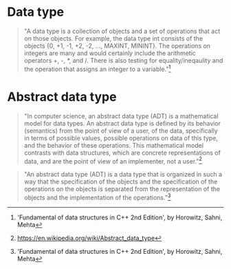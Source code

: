 # Data type

> "A data type is a collection of objects and a set of operations that act on those objects. For example, the data type int consists of the objects {0, +1, -1, +2, -2, ..., MAXINT, MININT}. The operations on integers are many and would certainly include the arithmetic operators +, -, *, and /. There is also testing for equality/ineqaulity and the operation that assigns an integer to a variable."[^datatype_definition]

# Abstract data type

> "In computer science, an abstract data type (ADT) is a mathematical model for data types. An abstract data type is defined by its behavior (semantics) from the point of view of a user, of the data, specifically in terms of possible values, possible operations on data of this type, and the behavior of these operations. This mathematical model contrasts with data structures, which are concrete representations of data, and are the point of view of an implementer, not a user."[^adt_definition_1]

> "An abstract data type (ADT) is a data type that is organized in such a way that the specification of the objects and the specification of the operations on the objects is separated from the representation of the objects and the implementation of the operations."[^adt_definition_2]

[^datatype_definition]: 'Fundamental of data structures in C++ 2nd Edition', by Horowitz, Sahni, Mehta
[^adt_definition_1]: <https://en.wikipedia.org/wiki/Abstract_data_type>
[^adt_definition_2]: 'Fundamental of data structures in C++ 2nd Edition', by Horowitz, Sahni, Mehta
